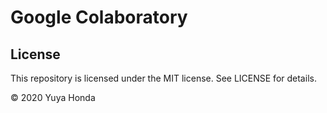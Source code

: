 # Google Colaboratory

## License
This repository is licensed under the MIT license. See LICENSE for details.

&copy; 2020 Yuya Honda
